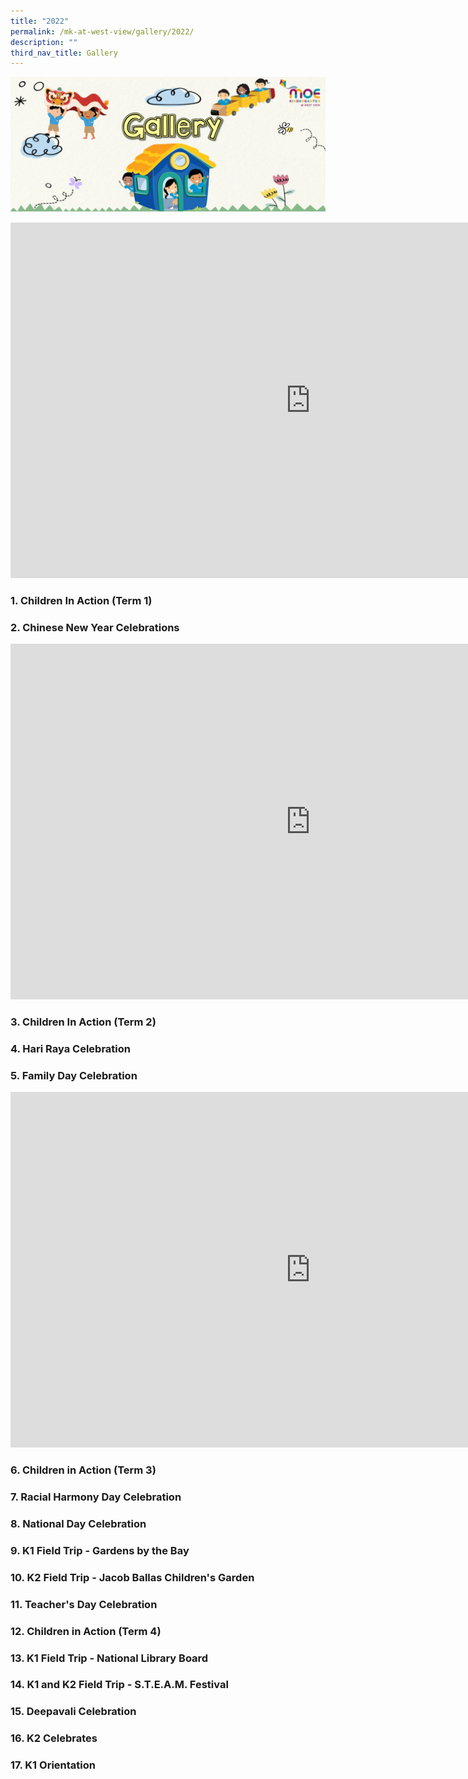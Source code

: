 ```yaml
---
title: "2022"
permalink: /mk-at-west-view/gallery/2022/
description: ""
third_nav_title: Gallery
---
```

![Gallery](/images/Header%204%20Gallery.png)

<iframe src="https://docs.google.com/presentation/d/e/2PACX-1vThz4dfDyEwW2gruqiqjDkobysUe8GFWvikQDqmZgtkCzLEtqZh9Lp9zYctCZD9D20Hbp4ezQo4r2rI/embed?start=false&amp;loop=false&amp;delayms=3000" frameborder="0" width="960" height="569" allowfullscreen="true"></iframe>

### 1. Children In Action (Term 1)

### 2. Chinese New Year Celebrations

<iframe allowfullscreen="true" height="569" width="960" frameborder="0" src="https://docs.google.com/presentation/d/e/2PACX-1vRv0GJtP_OjT0rw2U28d08q4sHmqUt8nIJ1aCN6NzGarfzyiKI-LoMQ6DJyf2AyvTliJiSXK2sV3cZz/embed?start=false&amp;loop=false&amp;delayms=3000"></iframe>

### 3. Children In Action (Term 2)

### 4. Hari Raya Celebration

### 5. Family Day Celebration

<iframe allowfullscreen="true" height="569" width="960" frameborder="0" src="https://docs.google.com/presentation/d/e/2PACX-1vSEArFigJ3uuI_w_TXcpfa3eqwaadheVhSpfpzlkg2mVjrkzaaOuUw4CrTVwb-HxJOUb3WsO-anRh_P/embed?start=false&amp;loop=false&amp;delayms=3000"></iframe>

### 6. Children in Action (Term 3)

### 7. Racial Harmony Day Celebration

### 8. National Day Celebration

### 9. K1 Field Trip - Gardens by the Bay

### 10. K2 Field Trip - Jacob Ballas Children's Garden

### 11. Teacher's Day Celebration

### 12. Children in Action (Term 4)

### 13. K1 Field Trip - National Library Board

### 14. K1 and K2 Field Trip - S.T.E.A.M. Festival

### 15. Deepavali Celebration

### 16. K2 Celebrates

### 17. K1 Orientation
